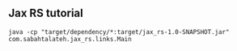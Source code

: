 ## Jax RS tutorial


`java -cp "target/dependency/*:target/jax_rs-1.0-SNAPSHOT.jar" com.sabahtalateh.jax_rs.links.Main`